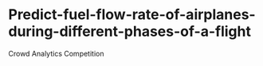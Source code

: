# Predict-fuel-flow-rate-of-airplanes-during-different-phases-of-a-flight
Crowd Analytics Competition
